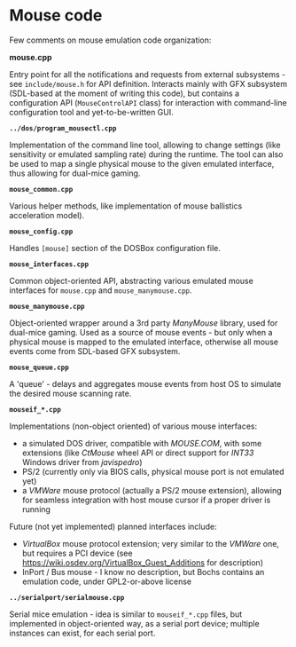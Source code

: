 # Mouse code

Few comments on mouse emulation code organization:


**mouse.cpp**

Entry point for all the notifications and requests from external subsystems -
see `include/mouse.h` for API definition. Interacts mainly with GFX subsystem
(SDL-based at the moment of writing this code), but contains a configuration
API (`MouseControlAPI` class) for interaction with command-line configuration
tool and yet-to-be-written GUI.

**`../dos/program_mousectl.cpp`**

Implementation of the command line tool, allowing to change settings (like
sensitivity or emulated sampling rate) during the runtime. The tool can also
be used to map a single physical mouse to the given emulated interface, thus
allowing for dual-mice gaming.

**`mouse_common.cpp`**

Various helper methods, like implementation of mouse ballistics acceleration
model).

**`mouse_config.cpp`**

Handles `[mouse]` section of the DOSBox configuration file.

**`mouse_interfaces.cpp`**

Common object-oriented API, abstracting various emulated mouse interfaces for
`mouse.cpp` and `mouse_manymouse.cpp`.

**`mouse_manymouse.cpp`**

Object-oriented wrapper around a 3rd party _ManyMouse_ library, used for
dual-mice gaming. Used as a source of mouse events - but only when a physical
mouse is mapped to the emulated interface, otherwise all mouse events come
from SDL-based GFX subsystem.

**`mouse_queue.cpp`**

A 'queue' - delays and aggregates mouse events from host OS to simulate
the desired mouse scanning rate.

**`mouseif_*.cpp`**

Implementations (non-object oriented) of various mouse interfaces:

- a simulated DOS driver, compatible with _MOUSE.COM_, with some extensions
(like _CtMouse_ wheel API or direct support for _INT33_ Windows driver from
_javispedro_) 
- PS/2 (currently only via BIOS calls, physical mouse port is not emulated
yet)
- a _VMWare_ mouse protocol (actually a PS/2 mouse extension), allowing for
seamless integration with host mouse cursor if a proper driver is running

Future (not yet implemented) planned interfaces include:

- _VirtualBox_ mouse protocol extension; very similar to the _VMWare_ one,
but requires a PCI device
(see <https://wiki.osdev.org/VirtualBox_Guest_Additions> for description)
- InPort / Bus mouse - I know no description, but Bochs contains an emulation
code, under GPL2-or-above license

**`../serialport/serialmouse.cpp`**

Serial mice emulation - idea is similar to `mouseif_*.cpp` files, but
implemented in object-oriented way, as a serial port device; multiple
instances can exist, for each serial port.
